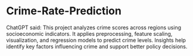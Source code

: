 # Crime-Rate-Prediction
ChatGPT said: This project analyzes crime scores across regions using socioeconomic indicators. It applies preprocessing, feature scaling, visualization, and regression models to predict crime levels. Insights help identify key factors influencing crime and support better policy decisions.
